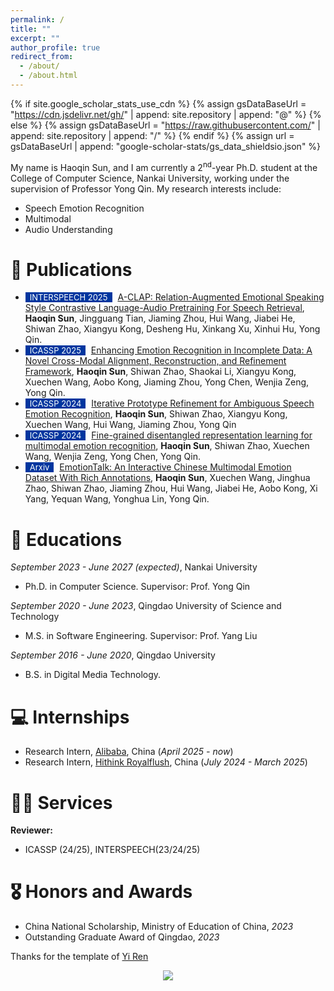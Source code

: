```yaml
---
permalink: /
title: ""
excerpt: ""
author_profile: true
redirect_from: 
  - /about/
  - /about.html
---
```


{% if site.google_scholar_stats_use_cdn %}
{% assign gsDataBaseUrl = "https://cdn.jsdelivr.net/gh/" | append: site.repository | append: "@" %}
{% else %}
{% assign gsDataBaseUrl = "https://raw.githubusercontent.com/" | append: site.repository | append: "/" %}
{% endif %}
{% assign url = gsDataBaseUrl | append: "google-scholar-stats/gs_data_shieldsio.json" %}

<span class='anchor' id='about-me'></span>

My name is Haoqin Sun, and I am currently a 2<sup>nd</sup>-year Ph.D. student at the College of Computer Science, Nankai University, working under the supervision of Professor Yong Qin. My research interests include:
- Speech Emotion Recognition 
- Multimodal
- Audio Understanding

# 📝 Publications 
<!-- for example -->
<!-- - <span style="display:inline-block; background-color:#00369F; color:#fff; padding:0px 7px; margin-right:5px; font-size:13px;">ACL 2024</span><span style="color:red">(Oral)</span> [GenTranslate: Large Language Models are Generative Multilingual Speech and Machine Translators](https://aclanthology.org/2024.acl-long.5.pdf), **<u>Yuchen Hu</u>**, Chen Chen, Chao-Han Huck Yang, Ruizhe Li, Dong Zhang, Zhehuai Chen, Eng Siong Chng. [[Code]](https://github.com/YUCHEN005/GenTranslate) [[Data]](https://huggingface.co/datasets/PeacefulData/HypoTranslate) -->

- <span style="display:inline-block; background-color:#00369F; color:#fff; padding:0px 7px; margin-right:5px; font-size:13px;">INTERSPEECH 2025</span> [A-CLAP: Relation-Augmented Emotional Speaking Style Contrastive Language-Audio Pretraining For Speech Retrieval](https://arxiv.org/pdf/2505.19437), **Haoqin Sun**, Jingguang Tian, Jiaming Zhou, Hui Wang, Jiabei He, Shiwan Zhao, Xiangyu Kong, Desheng Hu, Xinkang Xu, Xinhui Hu, Yong Qin.
- <span style="display:inline-block; background-color:#00369F; color:#fff; padding:0px 7px; margin-right:5px; font-size:13px;">ICASSP 2025</span> [Enhancing Emotion Recognition in Incomplete Data: A Novel Cross-Modal Alignment, Reconstruction, and Refinement Framework](https://ieeexplore.ieee.org/abstract/document/10889485), **Haoqin Sun**, Shiwan Zhao, Shaokai Li, Xiangyu Kong, Xuechen Wang, Aobo Kong, Jiaming Zhou, Yong Chen, Wenjia Zeng, Yong Qin.
- <span style="display:inline-block; background-color:#00369F; color:#fff; padding:0px 7px; margin-right:5px; font-size:13px;">ICASSP 2024</span> [Iterative Prototype Refinement for Ambiguous Speech Emotion Recognition](https://www.isca-archive.org/interspeech_2024/sun24e_interspeech.pdf), **Haoqin Sun**, Shiwan Zhao, Xiangyu Kong, Xuechen Wang, Hui Wang, Jiaming Zhou, Yong Qin
- <span style="display:inline-block; background-color:#00369F; color:#fff; padding:0px 7px; margin-right:5px; font-size:13px;">ICASSP 2024</span> [Fine-grained disentangled representation learning for multimodal emotion recognition](https://ieeexplore.ieee.org/abstract/document/10447667), **Haoqin Sun**, Shiwan Zhao, Xuechen Wang, Wenjia Zeng, Yong Chen, Yong Qin.
- <span style="display:inline-block; background-color:#00369F; color:#fff; padding:0px 7px; margin-right:5px; font-size:13px;">Arxiv</span> [EmotionTalk: An Interactive Chinese Multimodal Emotion Dataset With Rich Annotations](https://arxiv.org/pdf/2505.23018), **Haoqin Sun**, Xuechen Wang, Jinghua Zhao, Shiwan Zhao, Jiaming Zhou, Hui Wang, Jiabei He, Aobo Kong, Xi Yang, Yequan Wang, Yonghua Lin, Yong Qin.

# 📖 Educations
*September 2023 - June 2027 (expected)*, Nankai University
- Ph.D. in Computer Science. Supervisor: Prof. Yong Qin

*September 2020 - June 2023*, Qingdao University of Science and Technology
- M.S. in Software Engineering. Supervisor: Prof. Yang Liu

*September 2016 - June 2020*, Qingdao University
- B.S. in Digital Media Technology.


# 💻 Internships
- Research Intern, [Alibaba](https://www.alibaba.com), China (*April 2025 - now*)
- Research Intern, [Hithink Royalflush](https://www.tonghuashuncn.com/), China (*July 2024 - March 2025*)

# 🧑‍🔬 Services
**Reviewer:** &nbsp; 
- ICASSP (24/25), INTERSPEECH(23/24/25)

# 🎖 Honors and Awards
- China National Scholarship, Ministry of Education of China, *2023*
- Outstanding Graduate Award of Qingdao, *2023*


Thanks for the template of <a href="https://rayeren.github.io">Yi Ren</a>

<div style="text-align: center;">
    <a href="https://clustrmaps.com/site/1c273" title="Visit tracker">
        <img src="//clustrmaps.com/map_v2.png?cl=ffffff&w=500&t=n&d=HWn8wyg-BkwbHphj4DVuPP5OvCM5fzVngWq98DVkcEo" style="max-width: 50%;" />
    </a>
</div>
